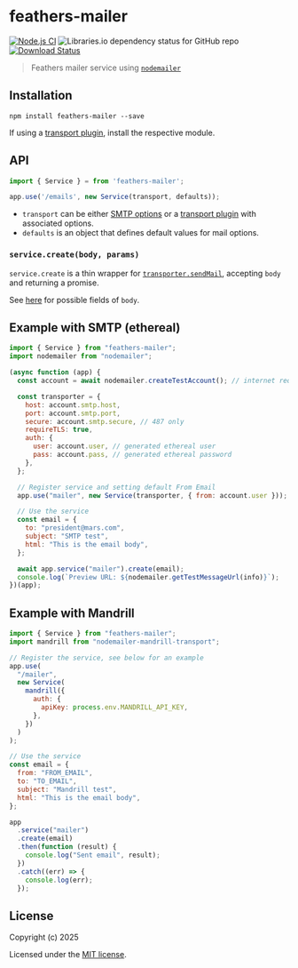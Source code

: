 # feathers-mailer

[![Node.js CI](https://github.com/feathersjs-ecosystem/feathers-mailer/actions/workflows/node.js.yml/badge.svg)](https://github.com/feathersjs-ecosystem/feathers-mailer/actions/workflows/node.js.yml)
![Libraries.io dependency status for GitHub repo](https://img.shields.io/librariesio/github/feathersjs-ecosystem/feathers-mailer)
[![Download Status](https://img.shields.io/npm/dm/feathers-mailer.svg?style=flat-square)](https://www.npmjs.com/package/feathers-mailer)

> Feathers mailer service using [`nodemailer`](https://github.com/nodemailer/nodemailer)

## Installation

```shell
npm install feathers-mailer --save
```

If using a [transport plugin](https://nodemailer.com/transports/), install the respective module.

## API

```ts
import { Service } = from 'feathers-mailer';

app.use('/emails', new Service(transport, defaults));
```

- `transport` can be either [SMTP options](https://nodemailer.com/smtp/#general-options) or a [transport plugin](https://nodemailer.com/transports/) with associated options.
- `defaults` is an object that defines default values for mail options.

### `service.create(body, params)`

`service.create` is a thin wrapper for [`transporter.sendMail`](https://nodemailer.com/usage/#sending-mail), accepting `body` and returning a promise.

See [here](https://nodemailer.com/message/#commmon-fields) for possible fields of `body`.

## Example with SMTP (ethereal)

```js
import { Service } from "feathers-mailer";
import nodemailer from "nodemailer";

(async function (app) {
  const account = await nodemailer.createTestAccount(); // internet required

  const transporter = {
    host: account.smtp.host,
    port: account.smtp.port,
    secure: account.smtp.secure, // 487 only
    requireTLS: true,
    auth: {
      user: account.user, // generated ethereal user
      pass: account.pass, // generated ethereal password
    },
  };

  // Register service and setting default From Email
  app.use("mailer", new Service(transporter, { from: account.user }));

  // Use the service
  const email = {
    to: "president@mars.com",
    subject: "SMTP test",
    html: "This is the email body",
  };

  await app.service("mailer").create(email);
  console.log(`Preview URL: ${nodemailer.getTestMessageUrl(info)}`);
})(app);
```

## Example with Mandrill

```js
import { Service } from "feathers-mailer";
import mandrill from "nodemailer-mandrill-transport";

// Register the service, see below for an example
app.use(
  "/mailer",
  new Service(
    mandrill({
      auth: {
        apiKey: process.env.MANDRILL_API_KEY,
      },
    })
  )
);

// Use the service
const email = {
  from: "FROM_EMAIL",
  to: "TO_EMAIL",
  subject: "Mandrill test",
  html: "This is the email body",
};

app
  .service("mailer")
  .create(email)
  .then(function (result) {
    console.log("Sent email", result);
  })
  .catch((err) => {
    console.log(err);
  });
```

## License

Copyright (c) 2025

Licensed under the [MIT license](LICENSE).
